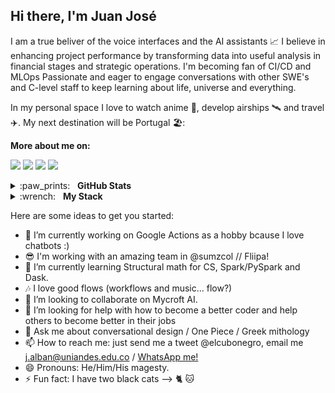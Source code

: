 ## Hi there, I'm Juan José 
I am a true beliver of the voice interfaces and the AI assistants :chart_with_upwards_trend:
I believe in enhancing project performance by transforming data into useful analysis in financial stages and strategic operations.
I'm becoming fan of CI/CD and MLOps
Passionate and eager to engage conversations with other SWE's and C-level staff to keep learning about life, universe and everything.

In my personal space I love to watch anime 🐉, develop airships 🛰️ and travel ✈️. My next destination will be Portugal 🏖️:

**More about me on:**

[<img src="https://img.shields.io/badge/linkedin-%230077B5.svg?&style=for-the-badge&logo=linkedin&logoColor=white"/>](https://www.linkedin.com/in/elcubonegro/)
[<img src="https://img.shields.io/badge/medium-%2312100E.svg?&style=for-the-badge&logo=medium&logoColor=white"/>](https://medium.com/@elcubonegro)
[<img src="https://img.shields.io/badge/twitter-%231DA1F2.svg?&style=for-the-badge&logo=twitter&logoColor=white"/>](https://twitter.com/elcubonegro)
[<img src="https://img.shields.io/badge/instagram-%23833AB4.svg?&style=for-the-badge&logo=instagram&logoColor=white"/>](https://www.instagram.com/gieutera/)

<details>
  <summary>:paw_prints:&nbsp;&nbsp;&nbsp;<b>GitHub Stats</b></summary>
  <br/>
  <p align='center'>
	  <a href="#"><img src="https://github-readme-stats.vercel.app/api?username=elcubonegro&show_icons=true&count_private=true&theme=dark" width="355"></a>
	  <a href="#"><img src="https://github-readme-streak-stats.herokuapp.com/?user=elcubonegro&theme=dark" width="350"></a>

   </p>  
</details>

<details>
	<summary>:wrench:&nbsp;&nbsp;&nbsp;<b>My Stack</b></summary>
	<br/>
 
![Python](https://img.shields.io/badge/-Python-05122A?style=flat&logo=python)&nbsp;
![JavaScript](https://img.shields.io/badge/-JavaScript-05122A?style=flat&logo=javascript)&nbsp;
![Java](https://img.shields.io/badge/-Java-05122A?style=flat&logo=Java&logoColor=FFA518)&nbsp;
![C](https://img.shields.io/badge/-C-05122A?style=flat&logo=C&logoColor=A8B9CC)&nbsp;
![Node.js](https://img.shields.io/badge/-Node.js-05122A?style=flat&logo=node.js)&nbsp;
![Django](https://img.shields.io/badge/-Django-05122A?style=flat&logo=django&logoColor=092E20)&nbsp;
![Bootstrap](https://img.shields.io/badge/-Bootstrap-05122A?style=flat&logo=bootstrap&logoColor=563D7C)\
![HTML](https://img.shields.io/badge/-HTML-05122A?style=flat&logo=HTML5)&nbsp;
![CSS](https://img.shields.io/badge/-CSS-05122A?style=flat&logo=CSS3&logoColor=1572B6)&nbsp;
![Git](https://img.shields.io/badge/-Git-05122A?style=flat&logo=git)&nbsp;
![GitHub](https://img.shields.io/badge/-GitHub-05122A?style=flat&logo=github)&nbsp;
![Markdown](https://img.shields.io/badge/-Markdown-05122A?style=flat&logo=markdown)\
![Visual Studio Code](https://img.shields.io/badge/-Visual%20Studio%20Code-05122A?style=flat&logo=visual-studio-code&logoColor=007ACC)&nbsp;
![Eclipse](https://img.shields.io/badge/-Eclipse-05122A?style=flat&logo=eclipse-ide&logoColor=2C2255)\
![Illustrator](https://img.shields.io/badge/-Illustrator-05122A?style=flat&logo=adobe-illustrator)&nbsp;
![Pandas](https://img.shields.io/badge/-Pandas-05122A?style=flat&logo=pandas&logoColor=2C2255)\
![TensorFlow](https://img.shields.io/badge/-TensorFlow-05122A?style=flat&logo=tensorflow)&nbsp;
</details>


Here are some ideas to get you started:

- 🔭 I’m currently working on Google Actions as a hobby bcause I love chatbots :)
- 😎 I'm working with an amazing team in @sumzcol // Fliipa!
- 🌱 I’m currently learning Structural math for CS, Spark/PySpark and Dask.
- 🎶 I love good flows (workflows and music... flow?)
- 👯 I’m looking to collaborate on Mycroft AI.
- 🤔 I’m looking for help with how to become a better coder and help others to become better in their jobs
- 💬 Ask me about conversational design / One Piece / Greek mithology
- 📫 How to reach me: just send me a tweet @elcubonegro, email me j.alban@uniandes.edu.co / [WhatsApp me!](https://api.whatsapp.com/send?phone=+573058121437)
- 😄 Pronouns: He/Him/His magesty.
- ⚡ Fun fact: I have two black cats --> 🐈 🐱
